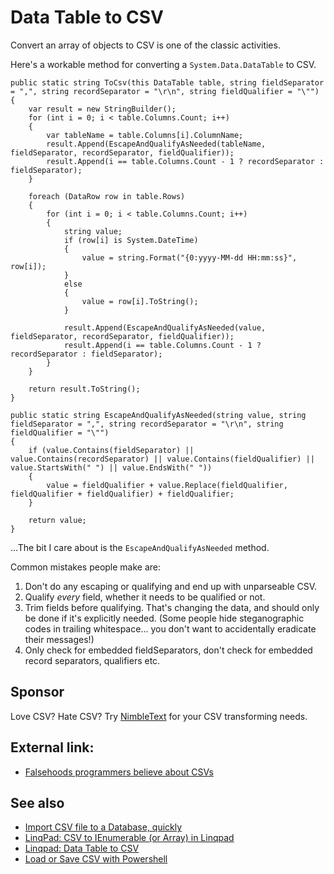 ﻿# Data Table to CSV

Convert an array of objects to CSV is one of the classic activities.

Here's a workable method for converting a `System.Data.DataTable` to CSV.

	public static string ToCsv(this DataTable table, string fieldSeparator = ",", string recordSeparator = "\r\n", string fieldQualifier = "\"")
	{
		var result = new StringBuilder();
		for (int i = 0; i < table.Columns.Count; i++)
		{
			var tableName = table.Columns[i].ColumnName;
			result.Append(EscapeAndQualifyAsNeeded(tableName, fieldSeparator, recordSeparator, fieldQualifier));
			result.Append(i == table.Columns.Count - 1 ? recordSeparator : fieldSeparator);
		}

		foreach (DataRow row in table.Rows)
		{
			for (int i = 0; i < table.Columns.Count; i++)
			{
				string value;
				if (row[i] is System.DateTime)
				{
					value = string.Format("{0:yyyy-MM-dd HH:mm:ss}", row[i]);
				}
				else
				{
					value = row[i].ToString();
				}

				result.Append(EscapeAndQualifyAsNeeded(value, fieldSeparator, recordSeparator, fieldQualifier));
				result.Append(i == table.Columns.Count - 1 ? recordSeparator : fieldSeparator);
			}
		}

		return result.ToString();
	}

	public static string EscapeAndQualifyAsNeeded(string value, string fieldSeparator = ",", string recordSeparator = "\r\n", string fieldQualifier = "\"")
	{
		if (value.Contains(fieldSeparator) || value.Contains(recordSeparator) || value.Contains(fieldQualifier) || value.StartsWith(" ") || value.EndsWith(" "))
		{
			value = fieldQualifier + value.Replace(fieldQualifier, fieldQualifier + fieldQualifier) + fieldQualifier;
		}

		return value;
	}

...The bit I care about is the `EscapeAndQualifyAsNeeded` method.

Common mistakes people make are:

1. Don't do any escaping or qualifying and end up with unparseable CSV.
2. Qualify *every* field, whether it needs to be qualified or not.
3. Trim fields before qualifying. That's changing the data, and should only be done if it's explicitly needed. (Some people hide steganographic codes in trailing whitespace... you don't want to accidentally eradicate their messages!)
4. Only check for embedded fieldSeparators, don't check for embedded record separators, qualifiers etc.

## Sponsor

Love CSV? Hate CSV? Try [NimbleText](http://NimbleText.com/) for your CSV transforming needs.

## External link:

 - [Falsehoods programmers believe about CSVs](https://donatstudios.com/Falsehoods-Programmers-Believe-About-CSVs)

## See also

- [Import CSV file to a Database, quickly](../csv/import_csv_to_db.md)
- [LinqPad: CSV to IEnumerable (or Array) in Linqpad](../linqpad/csv_to_array.md)
- [Linqpad: Data Table to CSV](../linqpad/datatable_to_csv.md)
- [Load or Save CSV with Powershell](../powershell/load_save_csv.md)
